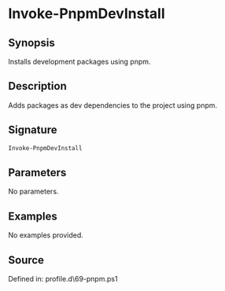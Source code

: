 # Invoke-PnpmDevInstall

## Synopsis

Installs development packages using pnpm.

## Description

Adds packages as dev dependencies to the project using pnpm.

## Signature

```powershell
Invoke-PnpmDevInstall
```

## Parameters

No parameters.

## Examples

No examples provided.

## Source

Defined in: profile.d\69-pnpm.ps1
